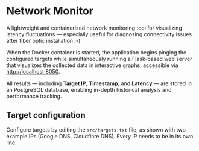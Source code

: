 # Network Monitor

A lightweight and containerized network monitoring tool for visualizing latency fluctuations — especially useful for diagnosing connectivity issues after fiber optic installation ;-)

When the Docker container is started, the application begins pinging the configured targets while simultaneously running a Flask-based web server that visualizes the collected data in interactive graphs, accessible via [http://localhost:8050](http://localhost:8050).

All results — including **Target IP**, **Timestamp**, and **Latency** — are stored in an PostgreSQL database, enabling in-depth historical analysis and performance tracking.

## Target configuration
Configure targets by editing the `src/targets.txt` file, as shown with two example IPs (Google DNS, Cloudflare DNS).
Every IP needs to be in its own line.